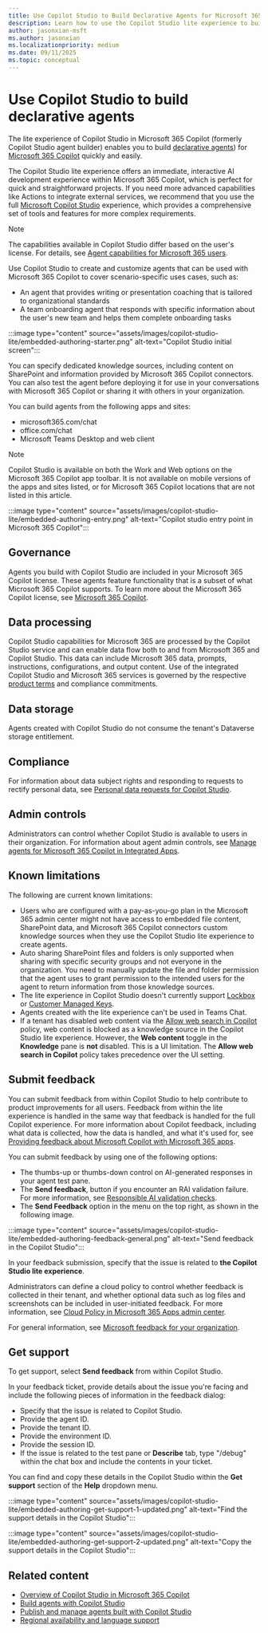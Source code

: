 ```yaml
---
title: Use Copilot Studio to Build Declarative Agents for Microsoft 365
description: Learn how to use the Copilot Studio lite experience to build declarative agents.
author: jasonxian-msft
ms.author: jasonxian
ms.localizationpriority: medium
ms.date: 09/11/2025
ms.topic: conceptual
---
```


# Use Copilot Studio to build declarative agents

The lite experience of Copilot Studio in Microsoft 365 Copilot (formerly Copilot Studio agent builder) enables you to build [declarative agents](overview-declarative-agent.md)) for [Microsoft 365 Copilot](/copilot/microsoft-365/microsoft-365-copilot-overview) quickly and easily.

The Copilot Studio lite experience offers an immediate, interactive AI development experience within Microsoft 365 Copilot, which is perfect for quick and straightforward projects. If you need more advanced capabilities like Actions to integrate external services, we recommend that you use the full [Microsoft Copilot Studio](/microsoft-copilot-studio/microsoft-copilot-extend-copilot-extensions?context=%2Fmicrosoft-365-copilot%2Fextensibility%2Fcontext) experience, which provides a comprehensive set of tools and features for more complex requirements.

> [!NOTE]
> The capabilities available in Copilot Studio differ based on the user's license. For details, see [Agent capabilities for Microsoft 365 users](/microsoft-365-copilot/extensibility/prerequisites#agent-capabilities-for-microsoft-365-users).

Use Copilot Studio to create and customize agents that can be used with Microsoft 365 Copilot to cover scenario-specific uses cases, such as:

- An agent that provides writing or presentation coaching that is tailored to organizational standards
- A team onboarding agent that responds with specific information about the user's new team and helps them complete onboarding tasks

:::image type="content" source="assets/images/copilot-studio-lite/embedded-authoring-starter.png" alt-text="Copilot Studio initial screen":::

You can specify dedicated knowledge sources, including content on SharePoint and information provided by Microsoft 365 Copilot connectors. You can also test the agent before deploying it for use in your conversations with Microsoft 365 Copilot or sharing it with others in your organization.

You can build agents from the following apps and sites:

- microsoft365.com/chat
- office.com/chat
- Microsoft Teams Desktop and web client

> [!NOTE]
> Copilot Studio is available on both the Work and Web options on the Microsoft 365 Copilot app toolbar. It is not available on mobile versions of the apps and sites listed, or for Microsoft 365 Copilot locations that are not listed in this article.

:::image type="content" source="assets/images/copilot-studio-lite/embedded-authoring-entry.png" alt-text="Copilot studio entry point in Microsoft 365 Copilot":::

## Governance

Agents you build with Copilot Studio are included in your Microsoft 365 Copilot license. These agents feature functionality that is a subset of what Microsoft 365 Copilot supports. To learn more about the Microsoft 365 Copilot license, see [Microsoft 365 Copilot](https://www.microsoft.com/microsoft-365/copilot/enterprise).

## Data processing

Copilot Studio capabilities for Microsoft 365 are processed by the Copilot Studio service and can enable data flow both to and from Microsoft 365 and Copilot Studio. This data can include Microsoft 365 data, prompts, instructions, configurations, and output content. Use of the integrated Copilot Studio and Microsoft 365 services is governed by the respective [product terms](https://go.microsoft.com/fwlink/?linkid=2173816) and compliance commitments.

## Data storage

Agents created with Copilot Studio do not consume the tenant's Dataverse storage entitlement.

## Compliance

For information about data subject rights and responding to requests to rectify personal data, see [Personal data requests for Copilot Studio](/microsoft-copilot-studio/personal-data-summary).

## Admin controls

Administrators can control whether Copilot Studio is available to users in their organization. For information about agent admin controls, see [Manage agents for Microsoft 365 Copilot in Integrated Apps](/microsoft-365/admin/manage/manage-copilot-agents-integrated-apps).

## Known limitations

The following are current known limitations:

- Users who are configured with a pay-as-you-go plan in the Microsoft 365 admin center might not have access to embedded file content, SharePoint data, and Microsoft 365 Copilot connectors custom knowledge sources when they use the Copilot Studio lite experience to create agents.
- Auto sharing SharePoint files and folders is only supported when sharing with specific security groups and not everyone in the organization. You need to manually update the file and folder permission that the agent uses to grant permission to the intended users for the agent to return information from those knowledge sources.
- The lite experience in Copilot Studio doesn't currently support [Lockbox](/power-platform/admin/about-lockbox) or [Customer Managed Keys](/azure/storage/common/customer-managed-keys-overview).
- Agents created with the lite experience can't be used in Teams Chat.
- If a tenant has disabled web content via the [Allow web search in Copilot](/copilot/microsoft-365/manage-public-web-access#controls-available-to-manage-web-search) policy, web content is blocked as a knowledge source in the Copilot Studio lite experience. However, the **Web content** toggle in the **Knowledge** pane is **not** disabled. This is a UI limitation. The **Allow web search in Copilot** policy takes precedence over the UI setting.

## Submit feedback

You can submit feedback from within Copilot Studio to help contribute to product improvements for all users. Feedback from within the lite experience is handled in the same way that feedback is handled for the full Copilot experience. For more information about Copilot feedback, including what data is collected, how the data is handled, and what it's used for, see [Providing feedback about Microsoft Copilot with Microsoft 365 apps](https://support.microsoft.com/en-us/topic/providing-feedback-about-microsoft-copilot-with-microsoft-365-apps-c481c26a-e01a-4be3-bdd0-aee0b0b2a423).

You can submit feedback by using one of the following options:

- The thumbs-up or thumbs-down control on AI-generated responses in your agent test pane.
- The **Send feedback**, button if you encounter an RAI validation failure. For more information, see [Responsible AI validation checks](/microsoft-365-copilot/extensibility/rai-validation).
- The **Send Feedback** option in the menu on the top right, as shown in the following image.

:::image type="content" source="assets/images/copilot-studio-lite/embedded-authoring-feedback-general.png" alt-text="Send feedback in the Copilot Studio":::

In your feedback submission, specify that the issue is related to **the Copilot Studio lite experience**.

Administrators can define a cloud policy to control whether feedback is collected in their tenant, and whether optional data such as log files and screenshots can be included in user-initiated feedback. For more information, see [Cloud Policy in Microsoft 365 Apps admin center](/microsoft-365-apps/admin-center/overview-cloud-policy).

For general information, see [Microsoft feedback for your organization](/microsoft-365/admin/misc/feedback-user-control).

## Get support

To get support, select **Send feedback** from within Copilot Studio.

In your feedback ticket, provide details about the issue you're facing and include the following pieces of information in the feedback dialog:

- Specify that the issue is related to Copilot Studio.
- Provide the agent ID.
- Provide the tenant ID.
- Provide the environment ID.
- Provide the session ID.
- If the issue is related to the test pane or **Describe** tab, type "/debug" within the chat box and include the contents in your ticket.

You can find and copy these details in the Copilot Studio within the **Get support** section of the **Help** dropdown menu.

:::image type="content" source="assets/images/copilot-studio-lite/embedded-authoring-get-support-1-updated.png" alt-text="Find the support details in the Copilot Studio":::

:::image type="content" source="assets/images/copilot-studio-lite/embedded-authoring-get-support-2-updated.png" alt-text="Copy the support details in the Copilot Studio":::

## Related content

- [Overview of Copilot Studio in Microsoft 365 Copilot](copilot-studio-lite.md)
- [Build agents with Copilot Studio](copilot-studio-lite-build.md) 
- [Publish and manage agents built with Copilot Studio](copilot-studio-lite-publish-agent.md)
- [Regional availability and language support](copilot-studio-lite-availability.md)